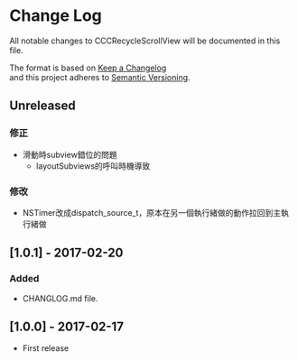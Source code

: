 # Change Log
All notable changes to CCCRecycleScrollView will be documented in this file.

The format is based on [Keep a Changelog](http://keepachangelog.com/) <br>
and this project adheres to [Semantic Versioning](http://semver.org/).

## Unreleased
### 修正
- 滑動時subview錯位的問題
    - layoutSubviews的呼叫時機導致

### 修改
- NSTimer改成dispatch_source_t，原本在另一個執行緒做的動作拉回到主執行緒做

## [1.0.1] - 2017-02-20
### Added
- CHANGLOG.md file.

## [1.0.0] - 2017-02-17
- First release
